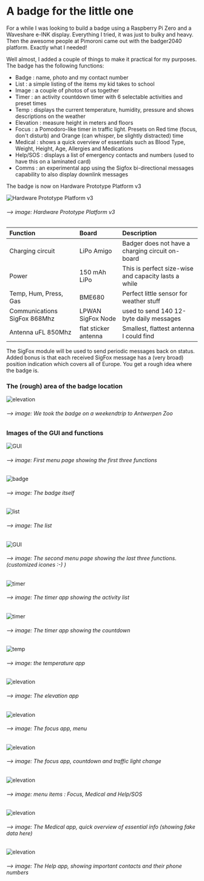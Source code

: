# A badge for the little one

For a while I was looking to build a badge using a Raspberry Pi Zero and a Waveshare e-INK display. Everything I tried, it was just to bulky and heavy. Then the awesome people at Pimoroni came out with the badger2040 platform. Exactly what I needed!

Well almost, I added a couple of things to make it practical for my purposes.  The badge has the following functions:

- Badge : name, photo and my contact number
- List : a simple listing of the items my kid takes to school
- Image : a couple of photos of us together
- Timer : an activity countdown timer with 6 selectable activities and preset times
- Temp : displays the current temperature, humidity, pressure and shows descriptions on the weather
- Elevation : measure height in meters and floors
- Focus : a Pomodoro-like timer in traffic light. Presets on Red time (focus, don't disturb) and Orange (can whisper, be slightly distracted) time
- Medical : shows a quick overview of essentials such as Blood Type, Weight, Height, Age, Allergies and Medications
- Help/SOS : displays a list of emergency contacts and numbers (used to have this on a laminated card)
- Comms : an experimental app using the Sigfox bi-directional messages capability to also display downlink messages

The badge is now on Hardware Prototype Platform v3

![Hardware Prototype Platform v3](https://github.com/jinjirosan/BadgerBadge/blob/main/images/im_1.jpg)
###### --> image: Hardware Prototype Platform v3

| Function    | Board           | Description  |
|:------------- |:-------------|:-----|
| Charging circuit   | LiPo Amigo  | Badger does not have a charging circuit on-board  |
| Power    | 150 mAh LiPo |This is perfect size-wise and capacity lasts a while | 
| Temp, Hum, Press, Gas     | BME680 | Perfect little sensor for weather stuff   |
| Communications SigFox 868Mhz	 | LPWAN SigFox Node     | used to send 140 12-byte daily messages   |
| Antenna uFL 850Mhz | flat sticker antenna      |Smallest, flattest antenna I could find   |

The SigFox module will be used to send periodic messages back on status. Added bonus is that each received SigFox message has a (very broad) position indication which covers all of Europe. You get a rough idea where the badge is.

### The (rough) area of the badge location

![elevation](https://github.com/jinjirosan/BadgerBadge/blob/main/images/im_17.png)
###### --> image: We took the badge on a weekendtrip to Antwerpen Zoo

### Images of the GUI and functions

![GUI](https://github.com/jinjirosan/BadgerBadge/blob/main/images/im_2.jpg)
###### --> image: First menu page showing the first three functions

![badge](https://github.com/jinjirosan/BadgerBadge/blob/main/images/im_3.jpg)
###### --> image: The badge itself

![list](https://github.com/jinjirosan/BadgerBadge/blob/main/images/im_16.jpg)
###### --> image: The list

![GUI](https://github.com/jinjirosan/BadgerBadge/blob/main/images/im_8.jpg)
###### --> image: The second menu page showing the last three functions. (customized icones :-) )

![timer](https://github.com/jinjirosan/BadgerBadge/blob/main/images/im_6.jpg)
###### --> image: The timer app showing the activity list

![timer](https://github.com/jinjirosan/BadgerBadge/blob/main/images/im_9.jpg)
###### --> image: The timer app showing the countdown

![temp](https://github.com/jinjirosan/BadgerBadge/blob/main/images/im_12.jpg)
###### --> image: the temperature app

![elevation](https://github.com/jinjirosan/BadgerBadge/blob/main/images/im_5.jpg)
###### --> image: The elevation app

![elevation](https://github.com/jinjirosan/BadgerBadge/blob/main/images/im_10.jpg)
###### --> image: The focus app, menu

![elevation](https://github.com/jinjirosan/BadgerBadge/blob/main/images/im_11.jpg)
###### --> image: The focus app, countdown and traffic light change

![elevation](https://github.com/jinjirosan/BadgerBadge/blob/main/images/im_13.jpg)
###### --> image: menu items : Focus, Medical and Help/SOS

![elevation](https://github.com/jinjirosan/BadgerBadge/blob/main/images/im_15.jpg)
###### --> image: The Medical app, quick overview of essential info (showing fake data here)

![elevation](https://github.com/jinjirosan/BadgerBadge/blob/main/images/im_14.png)
###### --> image: The Help app, showing important contacts and their phone numbers

